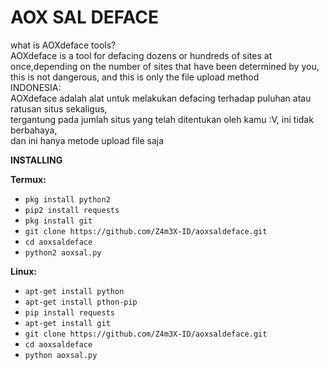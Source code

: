 # AOX SAL DEFACE 

what is AOXdeface tools?<br>
AOXdeface is a tool for defacing dozens or hundreds of sites at once,depending on the number
of sites that have been determined by you, this is not dangerous, and this is only the file upload method<br>
INDONESIA:<br>
AOXdeface adalah alat untuk melakukan defacing terhadap puluhan atau ratusan situs sekaligus,<br>
tergantung pada jumlah situs yang telah ditentukan oleh kamu :V, ini tidak berbahaya,<br>
dan ini hanya metode upload file saja


**INSTALLING**

**Termux:**
* `pkg install python2`
* `pip2 install requests`
* `pkg install git`
* `git clone https://github.com/Z4m3X-ID/aoxsaldeface.git`
* `cd aoxsaldeface`
* `python2 aoxsal.py`

**Linux:**
* `apt-get install python`
* `apt-get install pthon-pip`
* `pip install requests`
* `apt-get install git`
* `git clone https://github.com/Z4m3X-ID/aoxsaldeface.git`
* `cd aoxsaldeface`
* `python aoxsal.py`
